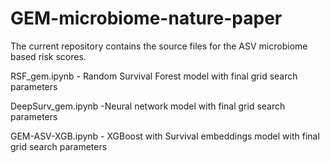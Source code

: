 # GEM-microbiome-nature-paper


The current repository contains the source files for the ASV microbiome based risk scores.

RSF_gem.ipynb - Random Survival Forest model with final grid search parameters

DeepSurv_gem.ipynb -Neural network model with final grid search parameters

GEM-ASV-XGB.ipynb  - XGBoost with Survival embeddings model with final grid search parameters




